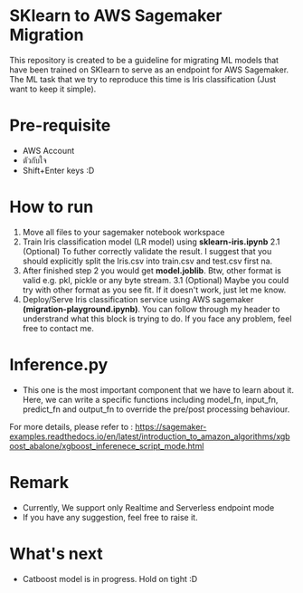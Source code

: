 # SKlearn to AWS Sagemaker Migration
This repository is created to be a guideline for migrating ML models that have been trained on SKlearn to serve as an endpoint for AWS Sagemaker. The ML task that we try to reproduce this time is Iris classification (Just want to keep it simple).
# Pre-requisite
- AWS Account
- ตัวกับใจ
- Shift+Enter keys :D
# How to run
1. Move all files to your sagemaker notebook workspace
2. Train Iris classification model (LR model) using **sklearn-iris.ipynb**
2.1 (Optional) To futher correctly validate the result. I suggest that you should explicitly split the Iris.csv into train.csv and test.csv first na.
3. After finished step 2 you would get **model.joblib**. Btw, other format is valid e.g. pkl, pickle or any byte stream.
3.1 (Optional) Maybe you could try with other format as you see fit. If it doesn't work, just let me know.
4. Deploy/Serve Iris classification service using AWS sagemaker **(migration-playground.ipynb)**. You can follow through my header to understrand what this block is trying to do. If you face any problem, feel free to contact me.
# Inference.py
- This one is the most important component that we have to learn about it. Here, we can write a specific functions including model_fn, input_fn, predict_fn and output_fn to override the pre/post processing behaviour.

For more details, please refer to : https://sagemaker-examples.readthedocs.io/en/latest/introduction_to_amazon_algorithms/xgboost_abalone/xgboost_inferenece_script_mode.html

# Remark
- Currently, We support only Realtime and Serverless endpoint mode
- If you have any suggestion, feel free to raise it.
# What's next
- Catboost model is in progress. Hold on tight :D
